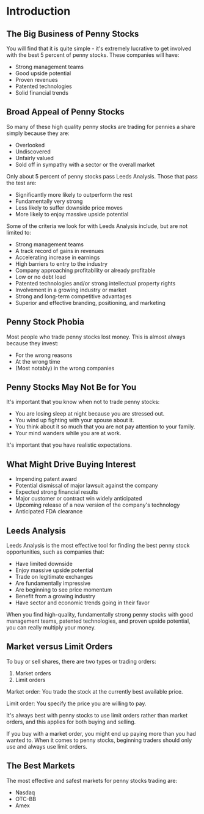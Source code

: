# Introduction

## The Big Business of Penny Stocks

You will find that it is quite simple - it's extremely lucrative to get involved with the best 5 percent of penny stocks. These companies will have:

- Strong management teams
- Good upside potential
- Proven revenues
- Patented technologies
- Solid financial trends

## Broad Appeal of Penny Stocks

So many of these high quality penny stocks are trading for pennies a share simply because they are:

- Overlooked
- Undiscovered
- Unfairly valued
- Sold off in sympathy with a sector or the overall market

Only about 5 percent of penny stocks pass Leeds Analysis. Those that pass the test are:

- Significantly more likely to outperform the rest
- Fundamentally very strong
- Less likely to suffer downside price moves
- More likely to enjoy massive upside potential

Some of the criteria we look for with Leeds Analysis include, but are not limited to:

- Strong management teams
- A track record of gains in revenues
- Accelerating increase in earnings
- High barriers to entry to the industry
- Company approaching profitability or already profitable
- Low or no debt load
- Patented technologies and/or strong intellectual property rights
- Involvement in a growing industry or market
- Strong and long-term competitive advantages
- Superior and effective branding, positioning, and marketing

## Penny Stock Phobia

Most people who trade penny stocks lost money. This is almost always because they invest:

- For the wrong reasons
- At the wrong time
- (Most notably) in the wrong companies

## Penny Stocks May Not Be for You

It's important that you know when not to trade penny stocks:

- You are losing sleep at night because you are stressed out.
- You wind up fighting with your spouse about it.
- You think about it so much that you are not pay attention to your family.
- Your mind wanders while you are at work.

It's important that you have realistic expectations.

## What Might Drive Buying Interest

- Impending patent award
- Potential dismissal of major lawsuit against the company
- Expected strong financial results
- Major customer or contract win widely anticipated
- Upcoming release of a new version of the company's technology
- Anticipated FDA clearance

## Leeds Analysis

Leeds Analysis is the most effective tool for finding the best penny stock opportunities, such as companies that:

- Have limited downside
- Enjoy massive upside potential
- Trade on legitimate exchanges
- Are fundamentally impressive
- Are beginning to see price momentum
- Benefit from a growing industry
- Have sector and economic trends going in their favor

When you find high-quality, fundamentally strong penny stocks with good management teams, patented technologies, and proven upside potential, you can really multiply your money.

## Market versus Limit Orders

To buy or sell shares, there are two types or trading orders:

1. Market orders
2. Limit orders

Market order: You trade the stock at the currently best available price.

Limit order: You specify the price you are willing to pay.

It's always best with penny stocks to use limit orders rather than market orders, and this applies for both buying and selling.

If you buy with a market order, you might end up paying more than you had wanted to. When it comes to penny stocks, beginning traders should only use and always use limit orders.

## The Best Markets

The most effective and safest markets for penny stocks trading are:

- Nasdaq
- OTC-BB
- Amex
